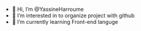 - 👋 Hi, I’m @YassineHarroume
- 👀 I’m interested in to organize project with github
- 🌱 I’m currently learning Front-end languge


<!---
YassineHarroume/YassineHarroume is a ✨ special ✨ repository because its `README.md` (this file) appears on your GitHub profile.
You can click the Preview link to take a look at your changes.
--->
